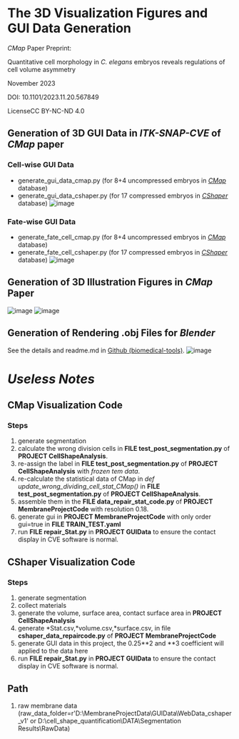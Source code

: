 # The 3D Visualization Figures and GUI Data Generation

*CMap* Paper Preprint:

Quantitative cell morphology in *C. elegans* embryos reveals regulations of cell volume asymmetry

November 2023

DOI: 10.1101/2023.11.20.567849

LicenseCC BY-NC-ND 4.0


## Generation of 3D GUI Data in *ITK-SNAP-CVE* of *CMap* paper

### Cell-wise GUI Data
* generate_gui_data_cmap.py (for 8+4 uncompressed embryos in [*CMap*](https://doi.org/10.1101/2023.11.20.567849) database)
* generate_gui_data_cshaper.py (for 17 compressed embryos in [*CShaper*](https://www.nature.com/articles/s41467-020-19863-x) database)
![image](https://github.com/chiellini/GUIData/assets/26183529/247c9e43-22a0-4244-9da1-cdb0f4cb10d7)


### Fate-wise GUI Data
* generate_fate_cell_cmap.py (for 8+4 uncompressed embryos in [*CMap*](https://doi.org/10.1101/2023.11.20.567849) database)
* generate_fate_cell_cshaper.py (for 17 compressed embryos in [*CShaper*](https://www.nature.com/articles/s41467-020-19863-x) database)
![image](https://github.com/chiellini/GUIData/assets/26183529/c8a4650a-c6ee-4c5f-aa09-b782f9f84d63)


## Generation of 3D Illustration Figures in *CMap* Paper

![image](https://github.com/chiellini/GUIData/assets/26183529/451b7a20-a050-4ca3-9282-c1ec2aa7e5fb)
![image](https://github.com/chiellini/GUIData/assets/26183529/42c24ac1-3c66-4a7f-8c5d-39213e92918d)



## Generation of Rendering .obj Files for *Blender*
See the details and readme.md in [Github (biomedical-tools)](https://github.com/cao13jf/bioimage-tools).
![image](https://github.com/chiellini/GUIData/assets/26183529/c552a9fc-adb5-44c1-9c91-3cc362fef11d)


# *Useless Notes*


## CMap Visualization Code

### Steps 
1. generate segmentation
2. calculate the wrong division cells in **FILE test_post_segmentation.py** of **PROJECT CellShapeAnalysis**.
3. re-assign the label in **FILE test_post_segmentation.py** of **PROJECT CellShapeAnalysis** with  *frozen tem data*.
4. re-calculate the statistical data of CMap in *def update_wrong_dividing_cell_stat_CMap()* in **FILE test_post_segmentation.py** of **PROJECT CellShapeAnalysis**.
5. assemble them in the **FILE data_repair_stat_code.py** of **PROJECT MembraneProjectCode** with resolution 0.18.
6. generate gui in **PROJECT MembraneProjectCode** with only order gui=true in **FILE TRAIN_TEST.yaml**
7. run **FILE repair_Stat.py** in **PROJECT GUIData** to ensure the contact display in CVE software is normal.



## CShaper Visualization Code
### Steps
1. generate segmentation
2. collect materials
3. generate the volume, surface area, contact surface area in **PROJECT CellShapeAnalysis**
4. generate \*Stat.csv,\*volume.csv,\*surface.csv, in file **cshaper_data_repaircode.py** of **PROJECT MembraneProjectCode**
5. generate GUI data in this project, the 0.25**2 and **3 coefficient will applied to the data here
6. run **FILE repair_Stat.py** in **PROJECT GUIData** to ensure the contact display in CVE software is normal.

## Path
1. raw membrane data (raw_data_folder=r'D:\MembraneProjectData\GUIData\WebData_cshaper_v1'
 or D:\cell_shape_quantification\DATA\Segmentation Results\RawData)
